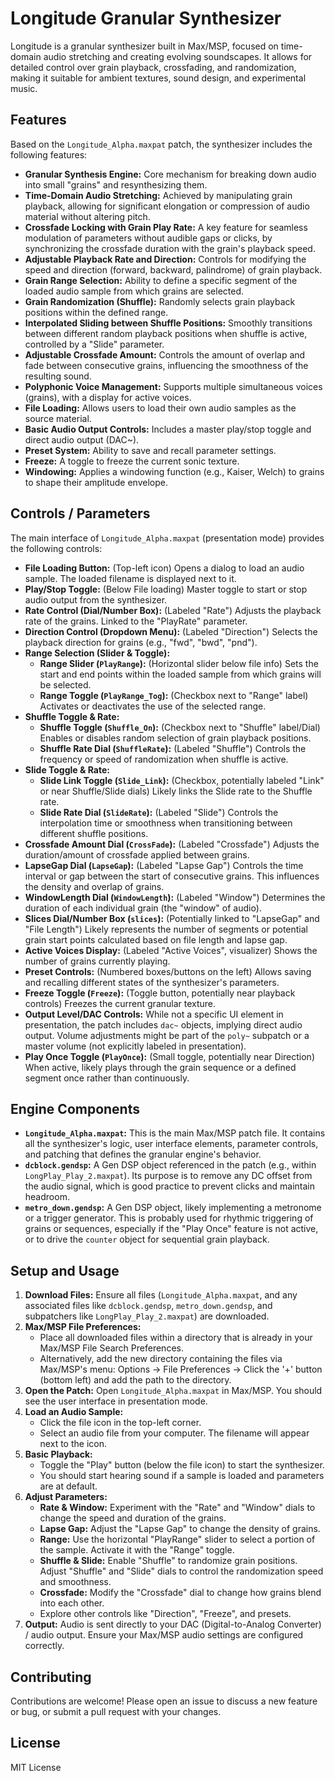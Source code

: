 # Longitude Granular Synthesizer

Longitude is a granular synthesizer built in Max/MSP, focused on time-domain audio stretching and creating evolving soundscapes. It allows for detailed control over grain playback, crossfading, and randomization, making it suitable for ambient textures, sound design, and experimental music.

## Features

Based on the `Longitude_Alpha.maxpat` patch, the synthesizer includes the following features:

*   **Granular Synthesis Engine:** Core mechanism for breaking down audio into small "grains" and resynthesizing them.
*   **Time-Domain Audio Stretching:** Achieved by manipulating grain playback, allowing for significant elongation or compression of audio material without altering pitch.
*   **Crossfade Locking with Grain Play Rate:** A key feature for seamless modulation of parameters without audible gaps or clicks, by synchronizing the crossfade duration with the grain's playback speed.
*   **Adjustable Playback Rate and Direction:** Controls for modifying the speed and direction (forward, backward, palindrome) of grain playback.
*   **Grain Range Selection:** Ability to define a specific segment of the loaded audio sample from which grains are selected.
*   **Grain Randomization (Shuffle):** Randomly selects grain playback positions within the defined range.
*   **Interpolated Sliding between Shuffle Positions:** Smoothly transitions between different random playback positions when shuffle is active, controlled by a "Slide" parameter.
*   **Adjustable Crossfade Amount:** Controls the amount of overlap and fade between consecutive grains, influencing the smoothness of the resulting sound.
*   **Polyphonic Voice Management:** Supports multiple simultaneous voices (grains), with a display for active voices.
*   **File Loading:** Allows users to load their own audio samples as the source material.
*   **Basic Audio Output Controls:** Includes a master play/stop toggle and direct audio output (DAC~).
*   **Preset System:** Ability to save and recall parameter settings.
*   **Freeze:** A toggle to freeze the current sonic texture.
*   **Windowing:** Applies a windowing function (e.g., Kaiser, Welch) to grains to shape their amplitude envelope.

## Controls / Parameters

The main interface of `Longitude_Alpha.maxpat` (presentation mode) provides the following controls:

*   **File Loading Button:** (Top-left icon) Opens a dialog to load an audio sample. The loaded filename is displayed next to it.
*   **Play/Stop Toggle:** (Below File loading) Master toggle to start or stop audio output from the synthesizer.
*   **Rate Control (Dial/Number Box):** (Labeled "Rate") Adjusts the playback rate of the grains. Linked to the "PlayRate" parameter.
*   **Direction Control (Dropdown Menu):** (Labeled "Direction") Selects the playback direction for grains (e.g., "fwd", "bwd", "pnd").
*   **Range Selection (Slider & Toggle):**
    *   **Range Slider (`PlayRange`):** (Horizontal slider below file info) Sets the start and end points within the loaded sample from which grains will be selected.
    *   **Range Toggle (`PlayRange_Tog`):** (Checkbox next to "Range" label) Activates or deactivates the use of the selected range.
*   **Shuffle Toggle & Rate:**
    *   **Shuffle Toggle (`Shuffle_On`):** (Checkbox next to "Shuffle" label/Dial) Enables or disables random selection of grain playback positions.
    *   **Shuffle Rate Dial (`ShuffleRate`):** (Labeled "Shuffle") Controls the frequency or speed of randomization when shuffle is active.
*   **Slide Toggle & Rate:**
    *   **Slide Link Toggle (`Slide_Link`):** (Checkbox, potentially labeled "Link" or near Shuffle/Slide dials) Likely links the Slide rate to the Shuffle rate.
    *   **Slide Rate Dial (`SlideRate`):** (Labeled "Slide") Controls the interpolation time or smoothness when transitioning between different shuffle positions.
*   **Crossfade Amount Dial (`CrossFade`):** (Labeled "Crossfade") Adjusts the duration/amount of crossfade applied between grains.
*   **LapseGap Dial (`LapseGap`):** (Labeled "Lapse Gap") Controls the time interval or gap between the start of consecutive grains. This influences the density and overlap of grains.
*   **WindowLength Dial (`WindowLength`):** (Labeled "Window") Determines the duration of each individual grain (the "window" of audio).
*   **Slices Dial/Number Box (`slices`):** (Potentially linked to "LapseGap" and "File Length") Likely represents the number of segments or potential grain start points calculated based on file length and lapse gap.
*   **Active Voices Display:** (Labeled "Active Voices", visualizer) Shows the number of grains currently playing.
*   **Preset Controls:** (Numbered boxes/buttons on the left) Allows saving and recalling different states of the synthesizer's parameters.
*   **Freeze Toggle (`Freeze`):** (Toggle button, potentially near playback controls) Freezes the current granular texture.
*   **Output Level/DAC Controls:** While not a specific UI element in presentation, the patch includes `dac~` objects, implying direct audio output. Volume adjustments might be part of the `poly~` subpatch or a master volume (not explicitly labeled in presentation).
*   **Play Once Toggle (`PlayOnce`):** (Small toggle, potentially near Direction) When active, likely plays through the grain sequence or a defined segment once rather than continuously.

## Engine Components

*   **`Longitude_Alpha.maxpat`:** This is the main Max/MSP patch file. It contains all the synthesizer's logic, user interface elements, parameter controls, and patching that defines the granular engine's behavior.
*   **`dcblock.gendsp`:** A Gen DSP object referenced in the patch (e.g., within `LongPlay_Play_2.maxpat`). Its purpose is to remove any DC offset from the audio signal, which is good practice to prevent clicks and maintain headroom.
*   **`metro_down.gendsp`:** A Gen DSP object, likely implementing a metronome or a trigger generator. This is probably used for rhythmic triggering of grains or sequences, especially if the "Play Once" feature is not active, or to drive the `counter` object for sequential grain playback.

## Setup and Usage

1.  **Download Files:** Ensure all files (`Longitude_Alpha.maxpat`, and any associated files like `dcblock.gendsp`, `metro_down.gendsp`, and subpatchers like `LongPlay_Play_2.maxpat`) are downloaded.
2.  **Max/MSP File Preferences:**
    *   Place all downloaded files within a directory that is already in your Max/MSP File Search Preferences.
    *   Alternatively, add the new directory containing the files via Max/MSP's menu: Options -> File Preferences -> Click the '+' button (bottom left) and add the path to the directory.
3.  **Open the Patch:** Open `Longitude_Alpha.maxpat` in Max/MSP. You should see the user interface in presentation mode.
4.  **Load an Audio Sample:**
    *   Click the file icon in the top-left corner.
    *   Select an audio file from your computer. The filename will appear next to the icon.
5.  **Basic Playback:**
    *   Toggle the "Play" button (below the file icon) to start the synthesizer.
    *   You should start hearing sound if a sample is loaded and parameters are at default.
6.  **Adjust Parameters:**
    *   **Rate & Window:** Experiment with the "Rate" and "Window" dials to change the speed and duration of the grains.
    *   **Lapse Gap:** Adjust the "Lapse Gap" to change the density of grains.
    *   **Range:** Use the horizontal "PlayRange" slider to select a portion of the sample. Activate it with the "Range" toggle.
    *   **Shuffle & Slide:** Enable "Shuffle" to randomize grain positions. Adjust "Shuffle" and "Slide" dials to control the randomization speed and smoothness.
    *   **Crossfade:** Modify the "Crossfade" dial to change how grains blend into each other.
    *   Explore other controls like "Direction", "Freeze", and presets.
7.  **Output:** Audio is sent directly to your DAC (Digital-to-Analog Converter) / audio output. Ensure your Max/MSP audio settings are configured correctly.

## Contributing

Contributions are welcome! Please open an issue to discuss a new feature or bug, or submit a pull request with your changes.

## License

MIT License
